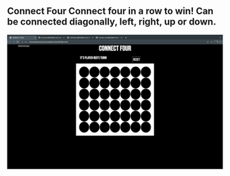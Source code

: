 Connect Four
Connect four in a row to win! Can be connected diagonally, left, right, up or down.
----------------------------------------------------------------------------------

![Game Board](images/blank.png)